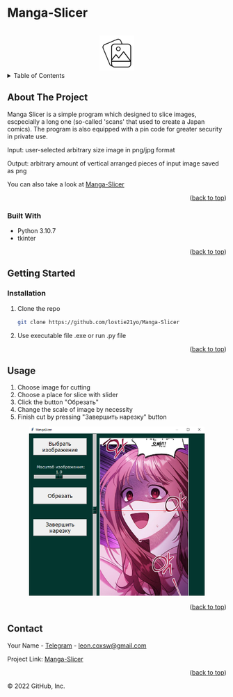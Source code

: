 # Manga-Slicer

<a name="readme-top"></a>

<!-- PROJECT LOGO -->
<br />
<div align="center">
  <a href="https://github.com/lostie21yo/Manga-Slicer">
    <img src="ico.png" alt="Logo" width="80" height="80">
  </a>
</div>

<!-- TABLE OF CONTENTS -->
<details>
  <summary>Table of Contents</summary>
  <ol>
    <li>
      <a href="#about-the-project">About The Project</a>
      <ul>
        <li><a href="#built-with">Built With</a></li>
      </ul>
    </li>
    <li>
      <a href="#getting-started">Getting Started</a>
      <ul>
        <li><a href="#installation">Installation</a></li>
      </ul>
    </li>
    <li><a href="#usage">Usage</a></li>
    <li><a href="#contact">Contact</a></li>
  </ol>
</details>



<!-- ABOUT THE PROJECT -->
## About The Project

Manga Slicer is a simple program which designed to slice images, escpecially a long one (so-called 'scans' that used to create a Japan comics). The program is also equipped with a pin code for greater security in private use.

Input: user-selected arbitrary size image in png/jpg format

Output: arbitrary amount of vertical arranged pieces of input image saved as png

You can also take a look at [Manga-Slicer](https://github.com/lostie21yo/Manga-Slicer)

<p align="right">(<a href="#readme-top">back to top</a>)</p>


### Built With

* Python 3.10.7
* tkinter

<p align="right">(<a href="#readme-top">back to top</a>)</p>


<!-- GETTING STARTED -->
## Getting Started

<!-- ### Prerequisites -->

### Installation

1. Clone the repo
   ```sh
   git clone https://github.com/lostie21yo/Manga-Slicer
   ```
2. Use executable file .exe or run .py file

<p align="right">(<a href="#readme-top">back to top</a>)</p>


<!-- USAGE EXAMPLES -->
## Usage

1. Choose image for cutting
2. Choose a place for slice with slider
3. Click the button "Обрезать"
4. Change the scale of image by necessity
5. Finish cut by pressing "Завершить нарезку" button

<div align="center">
    <img src="screen1.png" alt="interface" width='80%'>
</div>

<p align="right">(<a href="#readme-top">back to top</a>)</p>


<!-- CONTACT -->
## Contact

Your Name - [Telegram](https://t.me/leoncox) - leon.coxsw@gmail.com

Project Link: [Manga-Slicer](https://github.com/lostie21yo/Manga-Slicer)

<p align="right">(<a href="#readme-top">back to top</a>)</p>


© 2022 GitHub, Inc.

